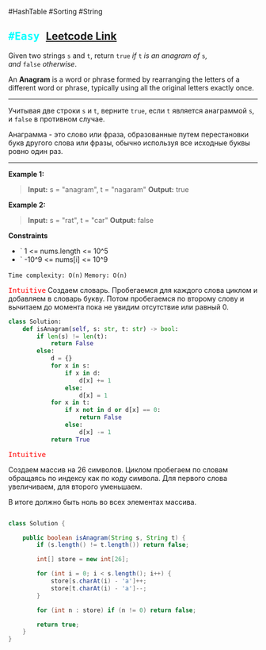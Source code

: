 #HashTable #Sorting #String

<kbd><span style="color:cyan;">#Easy</span> </kbd>
[Leetcode Link](https://leetcode.com/problems/valid-anagram/description/)
---
Given two strings `s` and `t`, return `true` _if_ `t` _is an anagram of_ `s`_, and_ `false` _otherwise_.

An **Anagram** is a word or phrase formed by rearranging the letters of a different word or phrase, typically using all the original letters exactly once.

---
Учитывая две строки `s` и `t`, верните `true`, если `t` является анаграммой `s`, и `false` в противном случае.

Анаграмма - это слово или фраза, образованные путем перестановки букв другого слова или 
фразы, обычно используя все исходные буквы ровно один раз.

---
**Example 1:**

>**Input:** s = "anagram", t = "nagaram"
>**Output:** true

**Example 2:**

>**Input:** s = "rat", t = "car"
>**Output:** false

**Constraints**
- ` 1 <= nums.length <= 10^5
-  ` -10^9 <= nums[i] <= 10^9


`Time complexity: O(n)`
`Memory: O(n)`

<kbd><span style="color:red;"> Intuitive</span></kbd>
Создаем словарь. Пробегаемся для каждого слова циклом и добавляем в словарь букву. 
Потом пробегаемся по второму слову и вычитаем до момента пока не увидим отсутствие или равный 0.

```python
class Solution:
    def isAnagram(self, s: str, t: str) -> bool:
        if len(s) != len(t):
            return False
        else:
            d = {}
            for x in s:
                if x in d:
                    d[x] += 1
                else:
                    d[x] = 1
            for x in t:
                if x not in d or d[x] == 0:
                    return False
                else:
                    d[x] -= 1
            return True
```


<kbd><span style="color:red;"> Intuitive</span></kbd>

Создаем массив на 26 символов. Циклом пробегаем по словам обращаясь по индексу как по коду символа. Для первого слова увеличиваем, для второго уменьшаем. 

В итоге должно быть ноль во всех элементах массива.

```java

class Solution {

    public boolean isAnagram(String s, String t) {
        if (s.length() != t.length()) return false;

        int[] store = new int[26];

        for (int i = 0; i < s.length(); i++) {
            store[s.charAt(i) - 'a']++;
            store[t.charAt(i) - 'a']--;
        }

        for (int n : store) if (n != 0) return false;

        return true;
    }
}

```


